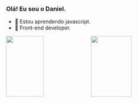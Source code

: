 ### Olá! Eu sou o Daniel.

- 🌱 Estou aprendendo javascript.
- 👯 Front-end developer.

<div>
  <img height="165em" width="45%" src="https://github-readme-stats.vercel.app/api?username=daniel-srj&theme=github_dark&show_icons=true&hide=issues">
  <img height="165em" width="47%" src="https://github-readme-stats.vercel.app/api/top-langs/?username=daniel-srj&layout=compact&theme=github_dark">
</div>
